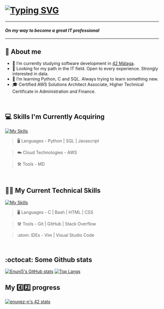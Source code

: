 # [![Typing SVG](http://readme-typing-svg.herokuapp.com?font=Fira+Code&pause=1000&width=435&lines=Hi!+I'm+Emilio+N%C3%BA%C3%B1ez+%F0%9F%91%8B)](https://git.io/typing-svg)
---

#### ***On my way to become a great IT professional***

---

## 👤 About me 

- 🔭 I’m currently studying software development in [42 Málaga](www.42malaga.com).
- 🔎 Looking for my path in the IT field. Open to every experience. Strongly interested in data.
- 🌱 I’m learning Python, C and SQL. Always trying to learn something new.
- 🎓 Certified AWS Solutions Architect Associate, Higher Technical Certificate in Administration and Finance.


<br>

## 💻 Skills I'm Currently Acquiring

[![My Skills](https://skillicons.dev/icons?i=python,mysql,aws,js,md)](https://skillicons.dev)


> :desktop_computer:  Languages - Python | SQL | Javascript
 
> :cloud: Cloud Technologies - AWS

> :hammer_and_wrench: Tools - MD

<br>

## 🧑‍💻 My Current Technical Skills

[![My Skills](https://skillicons.dev/icons?i=c,bash,vim,vscode,stackoverflow,html,css,github,git,visualstudio)](https://skillicons.dev)


> :desktop_computer:  Languages - C | Bash | HTML | CSS 

> :hammer_and_wrench:  Tools -  Git | GitHub | Stack Overflow

> :atom:  IDEs -  Vim | Visual Studio Code

<br>

## :octocat: Some Github stats


[![Enuni5's GitHub stats](https://github-readme-stats.vercel.app/api?username=Enuni5&theme=transparent&showicons=true&hide=stars,prs)](https://github.com/anuraghazra/github-readme-stats) [![Top Langs](https://github-readme-stats.vercel.app/api/top-langs/?username=Enuni5&layout=compact&theme=transparent&showicons=true)](https://github.com/anuraghazra/github-readme-stats)

## My 4️⃣2️⃣ progress


[![enunez-n's 42 stats](https://badge.mediaplus.ma/darkblue/enunez-n?1337Badge=off&UM6P=off)](https://github.com/oakoudad/badge42)

